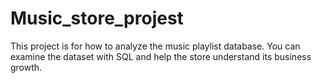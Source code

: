 # Music_store_projest
This project is for how to analyze the music playlist database. You can examine the dataset with SQL and help the store understand its business growth.
